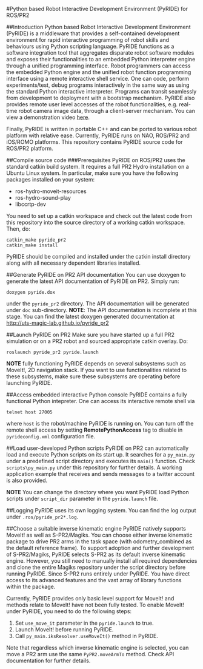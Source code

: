#Python based Robot Interactive Development Environment (PyRIDE) for ROS/PR2

##Introduction
Python based Robot Interactive Development Environment (PyRIDE) is a middleware that provides
a self-contained development environment for rapid interactive programming of robot skills 
and behaviours using Python scripting language. PyRIDE functions as a software integration 
tool that aggregates disparate robot software modules and exposes their functionalities to an
embedded Python interpreter engine through a unified programming interface. Robot programmers
can access the embedded Python engine and the unified robot function programming interface
using a remote interactive shell service. One can code, perform experiments/test, debug 
programs interactively in the same way as using the standard Python interactive interpreter.
Programs can transit seamlessly from development to deployment with a bootstrap mechanism.
PyRIDE also provides remote user level accesses of the robot functionalities, e.g. real-time
robot camera image data, through a client-server mechanism. You can view a demonstration video 
[here](https://www.youtube.com/watch?v=0DTB62lm8z4).

Finally, PyRIDE is written in portable C++ and can be ported to various robot platform with 
relative ease. Currently, PyRIDE runs on NAO, ROS/PR2 and iOS/ROMO platforms. This repository 
contains PyRIDE source code for ROS/PR2 platform.

##Compile source code
###Prerequisites
PyRIDE on ROS/PR2 uses the standard catkin build system. It requires a full PR2 Hydro 
installation on a Ubuntu Linux system. In particular, make sure you have the following
packages installed on your system:

* ros-hydro-moveit-resources
* ros-hydro-sound-play
* libccrtp-dev

You need to set up a catkin workspace and check out the latest code from this repository
into the source directory of a working catkin workspace. Then, do:

```
catkin_make pyride_pr2
catkin_make install
```

PyRIDE should be compiled and installed under the catkin install directory along with
all necessary dependent libraries installed.

##Generate PyRIDE on PR2 API documentation
You can use doxygen to generate the latest API documentation of PyRIDE on PR2. Simply run:

```
doxygen pyride.dox
```
under the `pyride_pr2` directory. The API documentation will be generated under `doc` 
sub-directory. **NOTE**: The API documentation is incomplete at this stage. You can find the latest doxygen generated documentation at http://uts-magic-lab.github.io/pyride_pr2

##Launch PyRIDE on PR2
Make sure you have started up a full PR2 simulation or on a PR2 robot and sourced appropriate
catkin overlay. Do:

```
roslaunch pyride_pr2 pyride.launch
```

**NOTE** fully functioning PyRIDE depends on several subsystems such as MoveIt!, 2D navigation
stack. If you want to use functionalities related to these subsystems, make sure these 
subsystems are operating before launching PyRIDE.

##Access embedded interactive Python console
PyRIDE contains a fully functional Python intepreter. One can access its interactive remote shell
via
```
telnet host 27005
```
where ```host``` is the robot/machine PyRIDE is running on. You can turn off the remote shell
access by setting **RemotePythonAccess** tag to disable in ```pyrideconfig.xml``` configuration
file.
 
##Load user-developed Python scripts
PyRIDE on PR2 can automatically load and execute Python scripts on its start up. It searches
for a ```py_main.py``` under a predefined script directory and executes its ```main()``` function.
Check ```scripts\py_main.py``` under this repository for further details. A working application
example that receives and sends messages to a twitter account is also provided.

**NOTE** You can change the directory where you want PyRIDE load Python scripts under ```script_dir```
parameter in the ```pyride.launch``` file.

##Logging
PyRIDE uses its own logging system. You can find the log output under ```.ros/pyride_pr2*.log```.

##Choose a suitable inverse kinematic engine
PyRIDE natively supports MoveIt! as well as S-PR2/Magiks. You can choose either inverse
kinematic package to drive PR2 arms in the task space (with odometry_combined as the default reference
frame). To support adoption and further development of S-PR2/Magiks, PyRIDE selects S-PR2 as its default
inverse kinematic engine. However, you still need to manually install all required dependencies and 
clone the entire Magiks repository under the script directory before running PyRIDE. Since S-PR2 runs 
entirely under PyRIDE. You have direct access to its advanced features and the vast array of library 
functions within the package.

Currently, PyRIDE provides only basic level support for MoveIt! and methods relate to MoveIt! have not
been fully tested. To enable MoveIt! under PyRIDE, you need to do the following steps:
1. Set ```use_move_it``` parameter in the ```pyride.launch``` to true.
2. Launch MoveIt! before running PyRIDE.
3. Call ```py_main.iksResolver.useMoveIt()``` method in PyRIDE.

Note that regardless which inverse kinematic engine is selected, you can move a PR2 arm use the same ```PyPR2.moveArmTo``` method. Check API documentation for further details.

